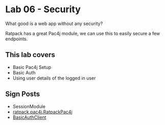 # Lab 06 - Security

What good is a web app without any security?

Ratpack has a great Pac4j module, we can use this to easily secure a few endpoints.

## This lab covers

* Basic Pac4j Setup
* Basic Auth
* Using user details of the logged in user

## Sign Posts

* SessionModule
* [ratpack.pac4j.RatpackPac4j](http://ratpack.io/manual/current/api/index.html?ratpack/pac4j/RatpackPac4j.html)
* [BasicAuthClient](http://static.javadoc.io/org.pac4j/pac4j-http/1.7.1/index.html?org/pac4j/http/client/BasicAuthClient.html)
